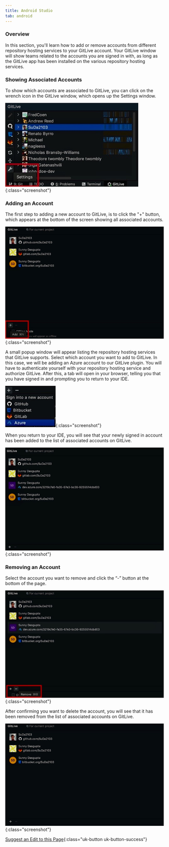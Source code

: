 ```yaml
---
title: Android Studio
tab: android
---
```


### Overview

In this section, you'll learn how to add or remove accounts from different repository hosting services to your GitLive account. Your GitLive window will show teams related to the accounts you are signed in with, as long as the GitLive app has been installed on the various repository hosting services.

### Showing Associated Accounts

To show which accounts are associated to GitLive, you can click on the wrench icon in the GitLive window, which opens up the Settings window.

![Open Settings](/uploads/android-studio-settings.jpeg "Settings"){:class="screenshot"}


### Adding an Account

The first step to adding a new account to GitLive, is to click the "+" button, which appears at the bottom of the screen showing all associated accounts.

![Add Account](/uploads/android-studio-add-account.jpeg "Add Account"){:class="screenshot"}

A small popup window will appear listing the repository hosting services that GitLive supports. Select which account you want to add to GitLive. In this case, we will be adding an Azure account to our GitLive plugin. You will have to authenticate yourself with your repository hosting service and authorize GitLive. After this, a tab will open in your browser, telling you that you have signed in and prompting you to return to your IDE.

![Select Account](/uploads/android-studio-add-account-select.jpeg "Select Account"){:class="screenshot"}

When you return to your IDE, you will see that your newly signed in account has been added to the list of associated accounts on GitLive.

![4 Accounts](/uploads/android-studio-4-accounts.jpeg "4 Accounts"){:class="screenshot"}


### Removing an Account

Select the account you want to remove and click the “-” button at the bottom of the page.

![Remove Account](/uploads/android-studio-remove-account.jpeg "Remove Account"){:class="screenshot"}

After confirming you want to delete the account, you will see that it has been removed from the list of associated accounts on GitLive.

![3 Accounts](/uploads/android-studio-3-accounts.jpeg "3 Accounts"){:class="screenshot"}


[Suggest an Edit to this Page](https://github.com/GitLiveApp/documentation/edit/master/_sections/account-management-android-studio.md){:class="uk-button uk-button-success"}







